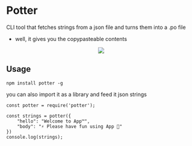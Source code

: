 # Potter
CLI tool that fetches strings from a json file and turns them into a .po file

* well, it gives you the copypasteable contents

<div align="center"> <img src='http://i.imgur.com/4Gt6OUt.png'/> </div>

## Usage

	npm install potter -g
  
you can also import it as a library and feed it json strings

	const potter = require('potter');

	const strings = potter({
		"hello": "Welcome to App™",
		"body": "⚡️ Please have fun using App 🌈"
	})
	console.log(strings);
